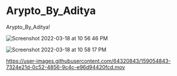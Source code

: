 # Arypto_By_Aditya
 Arypto_By_Aditya!
 
   ![Screenshot 2022-03-18 at 10 56 46 PM](https://user-images.githubusercontent.com/64320843/159053538-970bc6f8-8bd2-442c-95b9-b14a0dd6c6ea.png)
 
 ![Screenshot 2022-03-18 at 10 58 17 PM](https://user-images.githubusercontent.com/64320843/159053546-3998c86b-8c71-4c9f-adb2-0b2a0a7a8c85.png)
 

https://user-images.githubusercontent.com/64320843/159054843-7324e21d-0c52-4856-9c4c-e96d94420fcd.mov


